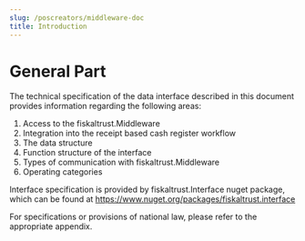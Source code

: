 ```yaml
---
slug: /poscreators/middleware-doc
title: Introduction
---
```


# General Part

The technical specification of the data interface described in this document provides information regarding the following areas:

1. Access to the fiskaltrust.Middleware
2. Integration into the receipt based cash register workflow
3. The data structure
4. Function structure of the interface
5. Types of communication with fiskaltrust.Middleware
6. Operating categories

Interface specification is provided by fiskaltrust.Interface nuget package, which can be found at <https://www.nuget.org/packages/fiskaltrust.interface>

For specifications or provisions of national law, please refer to the appropriate appendix.
